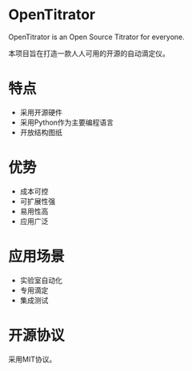 # OpenTitrator
OpenTitrator is an Open Source Titrator for everyone.

本项目旨在打造一款人人可用的开源的自动滴定仪。
# 特点
* 采用开源硬件
* 采用Python作为主要编程语言
* 开放结构图纸
# 优势
* 成本可控
* 可扩展性强
* 易用性高
* 应用广泛
# 应用场景
* 实验室自动化
* 专用滴定
* 集成测试

# 开源协议
采用MIT协议。

